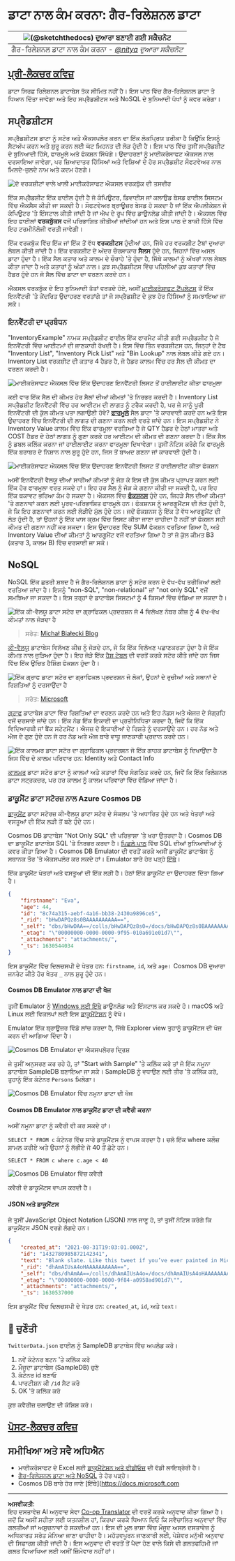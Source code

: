 <!--
CO_OP_TRANSLATOR_METADATA:
{
  "original_hash": "32ddfef8121650f2ca2f3416fd283c37",
  "translation_date": "2025-08-27T16:59:01+00:00",
  "source_file": "2-Working-With-Data/06-non-relational/README.md",
  "language_code": "pa"
}
-->
# ਡਾਟਾ ਨਾਲ ਕੰਮ ਕਰਨਾ: ਗੈਰ-ਰਿਲੇਸ਼ਨਲ ਡਾਟਾ

|![ [(@sketchthedocs)](https://sketchthedocs.dev) ਦੁਆਰਾ ਬਣਾਈ ਗਈ ਸਕੈਚਨੋਟ ](../../sketchnotes/06-NoSQL.png)|
|:---:|
|ਗੈਰ-ਰਿਲੇਸ਼ਨਲ ਡਾਟਾ ਨਾਲ ਕੰਮ ਕਰਨਾ - _[@nitya](https://twitter.com/nitya) ਦੁਆਰਾ ਸਕੈਚਨੋਟ_ |

## [ਪ੍ਰੀ-ਲੈਕਚਰ ਕਵਿਜ਼](https://purple-hill-04aebfb03.1.azurestaticapps.net/quiz/10)

ਡਾਟਾ ਸਿਰਫ਼ ਰਿਲੇਸ਼ਨਲ ਡਾਟਾਬੇਸ ਤੱਕ ਸੀਮਿਤ ਨਹੀਂ ਹੈ। ਇਸ ਪਾਠ ਵਿੱਚ ਗੈਰ-ਰਿਲੇਸ਼ਨਲ ਡਾਟਾ ਤੇ ਧਿਆਨ ਦਿੱਤਾ ਜਾਵੇਗਾ ਅਤੇ ਇਹ ਸਪ੍ਰੈਡਸ਼ੀਟਸ ਅਤੇ NoSQL ਦੇ ਬੁਨਿਆਦੀ ਪੱਖਾਂ ਨੂੰ ਕਵਰ ਕਰੇਗਾ।

## ਸਪ੍ਰੈਡਸ਼ੀਟਸ

ਸਪ੍ਰੈਡਸ਼ੀਟਸ ਡਾਟਾ ਨੂੰ ਸਟੋਰ ਅਤੇ ਐਕਸਪਲੋਰ ਕਰਨ ਦਾ ਇੱਕ ਲੋਕਪ੍ਰਿਯ ਤਰੀਕਾ ਹੈ ਕਿਉਂਕਿ ਇਸਨੂੰ ਸੈਟਅੱਪ ਕਰਨ ਅਤੇ ਸ਼ੁਰੂ ਕਰਨ ਲਈ ਘੱਟ ਮਿਹਨਤ ਦੀ ਲੋੜ ਹੁੰਦੀ ਹੈ। ਇਸ ਪਾਠ ਵਿੱਚ ਤੁਸੀਂ ਸਪ੍ਰੈਡਸ਼ੀਟ ਦੇ ਬੁਨਿਆਦੀ ਹਿੱਸੇ, ਫਾਰਮੂਲੇ ਅਤੇ ਫੰਕਸ਼ਨ ਸਿੱਖੋਗੇ। ਉਦਾਹਰਣਾਂ ਨੂੰ ਮਾਈਕਰੋਸਾਫਟ ਐਕਸਲ ਨਾਲ ਦਰਸਾਇਆ ਜਾਵੇਗਾ, ਪਰ ਜ਼ਿਆਦਾਤਰ ਹਿੱਸਿਆਂ ਅਤੇ ਵਿਸ਼ਿਆਂ ਦੇ ਹੋਰ ਸਪ੍ਰੈਡਸ਼ੀਟ ਸੌਫਟਵੇਅਰ ਨਾਲ ਮਿਲਦੇ-ਜੁਲਦੇ ਨਾਮ ਅਤੇ ਕਦਮ ਹੋਣਗੇ।

![ਦੋ ਵਰਕਸ਼ੀਟਾਂ ਵਾਲੇ ਖਾਲੀ ਮਾਈਕਰੋਸਾਫਟ ਐਕਸਲ ਵਰਕਬੁੱਕ ਦੀ ਤਸਵੀਰ](../../../../translated_images/parts-of-spreadsheet.120711c82aa18a45c3e62a491a15bba0a31ab0e9db407ec022702fed8ffd89bf.pa.png)

ਇੱਕ ਸਪ੍ਰੈਡਸ਼ੀਟ ਇੱਕ ਫਾਈਲ ਹੁੰਦੀ ਹੈ ਜੋ ਕੰਪਿਊਟਰ, ਡਿਵਾਈਸ ਜਾਂ ਕਲਾਉਡ ਬੇਸਡ ਫਾਈਲ ਸਿਸਟਮ ਵਿੱਚ ਐਕਸੈਸ ਕੀਤੀ ਜਾ ਸਕਦੀ ਹੈ। ਸੌਫਟਵੇਅਰ ਬ੍ਰਾਊਜ਼ਰ ਬੇਸਡ ਹੋ ਸਕਦਾ ਹੈ ਜਾਂ ਇੱਕ ਐਪਲੀਕੇਸ਼ਨ ਜੋ ਕੰਪਿਊਟਰ 'ਤੇ ਇੰਸਟਾਲ ਕੀਤੀ ਜਾਂਦੀ ਹੈ ਜਾਂ ਐਪ ਦੇ ਰੂਪ ਵਿੱਚ ਡਾਊਨਲੋਡ ਕੀਤੀ ਜਾਂਦੀ ਹੈ। ਐਕਸਲ ਵਿੱਚ ਇਹ ਫਾਈਲਾਂ **ਵਰਕਬੁੱਕਸ** ਵਜੋਂ ਪਰਿਭਾਸ਼ਿਤ ਕੀਤੀਆਂ ਜਾਂਦੀਆਂ ਹਨ ਅਤੇ ਇਸ ਪਾਠ ਦੇ ਬਾਕੀ ਹਿੱਸੇ ਵਿੱਚ ਇਹ ਟਰਮੀਨੋਲੋਜੀ ਵਰਤੀ ਜਾਵੇਗੀ।

ਇੱਕ ਵਰਕਬੁੱਕ ਵਿੱਚ ਇੱਕ ਜਾਂ ਇੱਕ ਤੋਂ ਵੱਧ **ਵਰਕਸ਼ੀਟਸ** ਹੁੰਦੀਆਂ ਹਨ, ਜਿੱਥੇ ਹਰ ਵਰਕਸ਼ੀਟ ਟੈਬਾਂ ਦੁਆਰਾ ਲੇਬਲ ਕੀਤੀ ਜਾਂਦੀ ਹੈ। ਇੱਕ ਵਰਕਸ਼ੀਟ ਦੇ ਅੰਦਰ ਚੌਰਸਾਕਾਰ **ਸੈਲਸ** ਹੁੰਦੇ ਹਨ, ਜਿਹਨਾਂ ਵਿੱਚ ਅਸਲ ਡਾਟਾ ਹੁੰਦਾ ਹੈ। ਇੱਕ ਸੈਲ ਕਤਾਰ ਅਤੇ ਕਾਲਮ ਦੇ ਚੌਰਾਹੇ 'ਤੇ ਹੁੰਦਾ ਹੈ, ਜਿੱਥੇ ਕਾਲਮਾਂ ਨੂੰ ਅੱਖਰਾਂ ਨਾਲ ਲੇਬਲ ਕੀਤਾ ਜਾਂਦਾ ਹੈ ਅਤੇ ਕਤਾਰਾਂ ਨੂੰ ਅੰਕਾਂ ਨਾਲ। ਕੁਝ ਸਪ੍ਰੈਡਸ਼ੀਟਸ ਵਿੱਚ ਪਹਿਲੀਆਂ ਕੁਝ ਕਤਾਰਾਂ ਵਿੱਚ ਹੈਡਰ ਹੁੰਦੇ ਹਨ ਜੋ ਸੈਲ ਵਿੱਚ ਡਾਟਾ ਦਾ ਵਰਣਨ ਕਰਦੇ ਹਨ।

ਐਕਸਲ ਵਰਕਬੁੱਕ ਦੇ ਇਹ ਬੁਨਿਆਦੀ ਤੱਤਾਂ ਵਰਤਦੇ ਹੋਏ, ਅਸੀਂ [ਮਾਈਕਰੋਸਾਫਟ ਟੈਂਪਲੇਟਸ](https://templates.office.com/) ਤੋਂ ਇੱਕ ਇਨਵੈਂਟਰੀ 'ਤੇ ਕੇਂਦਰਿਤ ਉਦਾਹਰਣ ਵਰਤਾਂਗੇ ਤਾਂ ਜੋ ਸਪ੍ਰੈਡਸ਼ੀਟ ਦੇ ਕੁਝ ਹੋਰ ਹਿੱਸਿਆਂ ਨੂੰ ਸਮਝਾਇਆ ਜਾ ਸਕੇ।

### ਇਨਵੈਂਟਰੀ ਦਾ ਪ੍ਰਬੰਧਨ

"InventoryExample" ਨਾਮਕ ਸਪ੍ਰੈਡਸ਼ੀਟ ਫਾਈਲ ਇੱਕ ਫਾਰਮੈਟ ਕੀਤੀ ਗਈ ਸਪ੍ਰੈਡਸ਼ੀਟ ਹੈ ਜੋ ਇਨਵੈਂਟਰੀ ਵਿੱਚ ਆਈਟਮਾਂ ਦੀ ਜਾਣਕਾਰੀ ਰੱਖਦੀ ਹੈ। ਇਸ ਵਿੱਚ ਤਿੰਨ ਵਰਕਸ਼ੀਟਸ ਹਨ, ਜਿਨ੍ਹਾਂ ਦੇ ਟੈਬ "Inventory List", "Inventory Pick List" ਅਤੇ "Bin Lookup" ਨਾਲ ਲੇਬਲ ਕੀਤੇ ਗਏ ਹਨ। Inventory List ਵਰਕਸ਼ੀਟ ਦੀ ਕਤਾਰ 4 ਹੈਡਰ ਹੈ, ਜੋ ਹੈਡਰ ਕਾਲਮ ਵਿੱਚ ਹਰ ਸੈਲ ਦੀ ਕੀਮਤ ਦਾ ਵਰਣਨ ਕਰਦੀ ਹੈ।

![ਮਾਈਕਰੋਸਾਫਟ ਐਕਸਲ ਵਿੱਚ ਇੱਕ ਉਦਾਹਰਣ ਇਨਵੈਂਟਰੀ ਲਿਸਟ ਤੋਂ ਹਾਈਲਾਈਟ ਕੀਤਾ ਫਾਰਮੂਲਾ](../../../../translated_images/formula-excel.ad1068c220892f5ead570d12f2394897961d31a5043a1dd4e6fc5d7690c7a14e.pa.png)

ਕਈ ਵਾਰ ਇੱਕ ਸੈਲ ਦੀ ਕੀਮਤ ਹੋਰ ਸੈਲਾਂ ਦੀਆਂ ਕੀਮਤਾਂ 'ਤੇ ਨਿਰਭਰ ਕਰਦੀ ਹੈ। Inventory List ਸਪ੍ਰੈਡਸ਼ੀਟ ਇਨਵੈਂਟਰੀ ਵਿੱਚ ਹਰ ਆਈਟਮ ਦੀ ਲਾਗਤ ਨੂੰ ਟਰੈਕ ਕਰਦੀ ਹੈ, ਪਰ ਜੇ ਸਾਨੂੰ ਪੂਰੀ ਇਨਵੈਂਟਰੀ ਦੀ ਕੁੱਲ ਕੀਮਤ ਪਤਾ ਲਗਾਉਣੀ ਹੋਵੇ? [**ਫਾਰਮੂਲੇ**](https://support.microsoft.com/en-us/office/overview-of-formulas-34519a4e-1e8d-4f4b-84d4-d642c4f63263) ਸੈਲ ਡਾਟਾ 'ਤੇ ਕਾਰਵਾਈ ਕਰਦੇ ਹਨ ਅਤੇ ਇਸ ਉਦਾਹਰਣ ਵਿੱਚ ਇਨਵੈਂਟਰੀ ਦੀ ਲਾਗਤ ਦੀ ਗਣਨਾ ਕਰਨ ਲਈ ਵਰਤੇ ਜਾਂਦੇ ਹਨ। ਇਸ ਸਪ੍ਰੈਡਸ਼ੀਟ ਨੇ Inventory Value ਕਾਲਮ ਵਿੱਚ ਇੱਕ ਫਾਰਮੂਲਾ ਵਰਤਿਆ ਹੈ ਜੋ QTY ਹੈਡਰ ਦੇ ਹੇਠਾਂ ਮਾਤਰਾ ਅਤੇ COST ਹੈਡਰ ਦੇ ਹੇਠਾਂ ਲਾਗਤ ਨੂੰ ਗੁਣਾ ਕਰਕੇ ਹਰ ਆਈਟਮ ਦੀ ਕੀਮਤ ਦੀ ਗਣਨਾ ਕਰਦਾ ਹੈ। ਇੱਕ ਸੈਲ ਨੂੰ ਡਬਲ ਕਲਿੱਕ ਕਰਨਾ ਜਾਂ ਹਾਈਲਾਈਟ ਕਰਨਾ ਫਾਰਮੂਲਾ ਦਿਖਾਵੇਗਾ। ਤੁਸੀਂ ਨੋਟਿਸ ਕਰੋਗੇ ਕਿ ਫਾਰਮੂਲੇ ਇੱਕ ਬਰਾਬਰ ਦੇ ਨਿਸ਼ਾਨ ਨਾਲ ਸ਼ੁਰੂ ਹੁੰਦੇ ਹਨ, ਜਿਸ ਤੋਂ ਬਾਅਦ ਗਣਨਾ ਜਾਂ ਕਾਰਵਾਈ ਹੁੰਦੀ ਹੈ।

![ਮਾਈਕਰੋਸਾਫਟ ਐਕਸਲ ਵਿੱਚ ਇੱਕ ਉਦਾਹਰਣ ਇਨਵੈਂਟਰੀ ਲਿਸਟ ਤੋਂ ਹਾਈਲਾਈਟ ਕੀਤਾ ਫੰਕਸ਼ਨ](../../../../translated_images/function-excel.be2ae4feddc10ca089f3d4363040d93b7fd046c8d4f83ba975ec46483ee99895.pa.png)

ਅਸੀਂ ਇਨਵੈਂਟਰੀ ਵੈਲਯੂ ਦੀਆਂ ਸਾਰੀਆਂ ਕੀਮਤਾਂ ਨੂੰ ਜੋੜ ਕੇ ਇਸ ਦੀ ਕੁੱਲ ਕੀਮਤ ਪ੍ਰਾਪਤ ਕਰਨ ਲਈ ਇੱਕ ਹੋਰ ਫਾਰਮੂਲਾ ਵਰਤ ਸਕਦੇ ਹਾਂ। ਇਹ ਹਰ ਸੈਲ ਨੂੰ ਜੋੜ ਕੇ ਗਣਨਾ ਕੀਤੀ ਜਾ ਸਕਦੀ ਹੈ, ਪਰ ਇਹ ਇੱਕ ਥਕਾਵਟ ਭਰਿਆ ਕੰਮ ਹੋ ਸਕਦਾ ਹੈ। ਐਕਸਲ ਵਿੱਚ [**ਫੰਕਸ਼ਨਸ**](https://support.microsoft.com/en-us/office/sum-function-043e1c7d-7726-4e80-8f32-07b23e057f89) ਹੁੰਦੇ ਹਨ, ਜਿਹੜੇ ਸੈਲ ਦੀਆਂ ਕੀਮਤਾਂ 'ਤੇ ਗਣਨਾਵਾਂ ਕਰਨ ਲਈ ਪੂਰਵ-ਪਰਿਭਾਸ਼ਿਤ ਫਾਰਮੂਲੇ ਹਨ। ਫੰਕਸ਼ਨਸ ਨੂੰ ਆਰਗੂਮੈਂਟਸ ਦੀ ਲੋੜ ਹੁੰਦੀ ਹੈ, ਜੋ ਕਿ ਇਹ ਗਣਨਾਵਾਂ ਕਰਨ ਲਈ ਲੋੜੀਂਦੇ ਮੁੱਲ ਹੁੰਦੇ ਹਨ। ਜਦੋਂ ਫੰਕਸ਼ਨਸ ਨੂੰ ਇੱਕ ਤੋਂ ਵੱਧ ਆਰਗੂਮੈਂਟ ਦੀ ਲੋੜ ਹੁੰਦੀ ਹੈ, ਤਾਂ ਉਹਨਾਂ ਨੂੰ ਇੱਕ ਖਾਸ ਕ੍ਰਮ ਵਿੱਚ ਲਿਸਟ ਕੀਤਾ ਜਾਣਾ ਚਾਹੀਦਾ ਹੈ ਨਹੀਂ ਤਾਂ ਫੰਕਸ਼ਨ ਸਹੀ ਕੀਮਤ ਦੀ ਗਣਨਾ ਨਹੀਂ ਕਰ ਸਕਦਾ। ਇਸ ਉਦਾਹਰਣ ਵਿੱਚ SUM ਫੰਕਸ਼ਨ ਵਰਤਿਆ ਗਿਆ ਹੈ, ਅਤੇ Inventory Value ਦੀਆਂ ਕੀਮਤਾਂ ਨੂੰ ਆਰਗੂਮੈਂਟ ਵਜੋਂ ਵਰਤਿਆ ਗਿਆ ਹੈ ਤਾਂ ਜੋ ਕੁੱਲ ਕੀਮਤ B3 (ਕਤਾਰ 3, ਕਾਲਮ B) ਵਿੱਚ ਦਰਸਾਈ ਜਾ ਸਕੇ।

## NoSQL

NoSQL ਇੱਕ ਛਤਰੀ ਸ਼ਬਦ ਹੈ ਜੋ ਗੈਰ-ਰਿਲੇਸ਼ਨਲ ਡਾਟਾ ਨੂੰ ਸਟੋਰ ਕਰਨ ਦੇ ਵੱਖ-ਵੱਖ ਤਰੀਕਿਆਂ ਲਈ ਵਰਤਿਆ ਜਾਂਦਾ ਹੈ। ਇਸਨੂੰ "non-SQL", "non-relational" ਜਾਂ "not only SQL" ਵਜੋਂ ਸਮਝਿਆ ਜਾ ਸਕਦਾ ਹੈ। ਇਸ ਤਰ੍ਹਾਂ ਦੇ ਡਾਟਾਬੇਸ ਸਿਸਟਮਾਂ ਨੂੰ 4 ਕਿਸਮਾਂ ਵਿੱਚ ਵੰਡਿਆ ਜਾ ਸਕਦਾ ਹੈ।

![ਇੱਕ ਕੀ-ਵੈਲਯੂ ਡਾਟਾ ਸਟੋਰ ਦਾ ਗ੍ਰਾਫਿਕਲ ਪ੍ਰਦਰਸ਼ਨ ਜੋ 4 ਵਿਲੱਖਣ ਨੰਬਰ ਕੀਜ਼ ਨੂੰ 4 ਵੱਖ-ਵੱਖ ਕੀਮਤਾਂ ਨਾਲ ਜੋੜਦਾ ਹੈ](../../../../translated_images/kv-db.e8f2b75686bbdfcba0c827b9272c10ae0821611ea0fe98429b9d13194383afa6.pa.png)
> ਸਰੋਤ: [Michał Białecki Blog](https://www.michalbialecki.com/2018/03/18/azure-cosmos-db-key-value-database-cloud/)

[ਕੀ-ਵੈਲਯੂ](https://docs.microsoft.com/en-us/azure/architecture/data-guide/big-data/non-relational-data#keyvalue-data-stores) ਡਾਟਾਬੇਸ ਵਿਲੱਖਣ ਕੀਜ਼ ਨੂੰ ਜੋੜਦੇ ਹਨ, ਜੋ ਕਿ ਇੱਕ ਵਿਲੱਖਣ ਪਛਾਣਕਰਤਾ ਹੁੰਦਾ ਹੈ ਜੋ ਇੱਕ ਕੀਮਤ ਨਾਲ ਜੁੜਿਆ ਹੁੰਦਾ ਹੈ। ਇਹ ਜੋੜੇ ਇੱਕ [ਹੈਸ਼ ਟੇਬਲ](https://www.hackerearth.com/practice/data-structures/hash-tables/basics-of-hash-tables/tutorial/) ਦੀ ਵਰਤੋਂ ਕਰਕੇ ਸਟੋਰ ਕੀਤੇ ਜਾਂਦੇ ਹਨ ਜਿਸ ਵਿੱਚ ਇੱਕ ਉਚਿਤ ਹੈਸ਼ਿੰਗ ਫੰਕਸ਼ਨ ਹੁੰਦਾ ਹੈ।

![ਇੱਕ ਗ੍ਰਾਫ ਡਾਟਾ ਸਟੋਰ ਦਾ ਗ੍ਰਾਫਿਕਲ ਪ੍ਰਦਰਸ਼ਨ ਜੋ ਲੋਕਾਂ, ਉਹਨਾਂ ਦੇ ਰੁਚੀਆਂ ਅਤੇ ਸਥਾਨਾਂ ਦੇ ਰਿਸ਼ਤਿਆਂ ਨੂੰ ਦਰਸਾਉਂਦਾ ਹੈ](../../../../translated_images/graph-db.d13629152f79a9dac895b20fa7d841d4d4d6f6008b1382227c3bbd200fd4cfa1.pa.png)
> ਸਰੋਤ: [Microsoft](https://docs.microsoft.com/en-us/azure/cosmos-db/graph/graph-introduction#graph-database-by-example)

[ਗ੍ਰਾਫ](https://docs.microsoft.com/en-us/azure/architecture/data-guide/big-data/non-relational-data#graph-data-stores) ਡਾਟਾਬੇਸ ਡਾਟਾ ਵਿੱਚ ਰਿਸ਼ਤਿਆਂ ਦਾ ਵਰਣਨ ਕਰਦੇ ਹਨ ਅਤੇ ਇਹ ਨੋਡਸ ਅਤੇ ਐਜਜ਼ ਦੇ ਸੰਗ੍ਰਹਿ ਵਜੋਂ ਦਰਸਾਏ ਜਾਂਦੇ ਹਨ। ਇੱਕ ਨੋਡ ਇੱਕ ਇਕਾਈ ਦਾ ਪ੍ਰਤੀਨਿਧਿਤਾ ਕਰਦਾ ਹੈ, ਜਿਵੇਂ ਕਿ ਇੱਕ ਵਿਦਿਆਰਥੀ ਜਾਂ ਬੈਂਕ ਸਟੇਟਮੈਂਟ। ਐਜਜ਼ ਦੋ ਇਕਾਈਆਂ ਦੇ ਰਿਸ਼ਤੇ ਨੂੰ ਦਰਸਾਉਂਦੇ ਹਨ। ਹਰ ਨੋਡ ਅਤੇ ਐਜ ਦੇ ਗੁਣ ਹੁੰਦੇ ਹਨ ਜੋ ਹਰ ਨੋਡ ਅਤੇ ਐਜ ਬਾਰੇ ਵਾਧੂ ਜਾਣਕਾਰੀ ਪ੍ਰਦਾਨ ਕਰਦੇ ਹਨ।

![ਇੱਕ ਕਾਲਮਰ ਡਾਟਾ ਸਟੋਰ ਦਾ ਗ੍ਰਾਫਿਕਲ ਪ੍ਰਦਰਸ਼ਨ ਜੋ ਇੱਕ ਗਾਹਕ ਡਾਟਾਬੇਸ ਨੂੰ ਦਿਖਾਉਂਦਾ ਹੈ ਜਿਸ ਵਿੱਚ ਦੋ ਕਾਲਮ ਪਰਿਵਾਰ ਹਨ: Identity ਅਤੇ Contact Info](../../../../translated_images/columnar-db.ffcfe73c3e9063a8c8f93f8ace85e1200863584b1e324eb5159d8ca10f62ec04.pa.png)

[ਕਾਲਮਰ](https://docs.microsoft.com/en-us/azure/architecture/data-guide/big-data/non-relational-data#columnar-data-stores) ਡਾਟਾ ਸਟੋਰ ਡਾਟਾ ਨੂੰ ਕਾਲਮਾਂ ਅਤੇ ਕਤਾਰਾਂ ਵਿੱਚ ਸੰਗਠਿਤ ਕਰਦੇ ਹਨ, ਜਿਵੇਂ ਕਿ ਇੱਕ ਰਿਲੇਸ਼ਨਲ ਡਾਟਾ ਸਟ੍ਰਕਚਰ, ਪਰ ਹਰ ਕਾਲਮ ਨੂੰ ਕਾਲਮ ਪਰਿਵਾਰਾਂ ਵਿੱਚ ਵੰਡਿਆ ਜਾਂਦਾ ਹੈ। 

### ਡਾਕੂਮੈਂਟ ਡਾਟਾ ਸਟੋਰਜ਼ ਨਾਲ Azure Cosmos DB

[ਡਾਕੂਮੈਂਟ](https://docs.microsoft.com/en-us/azure/architecture/data-guide/big-data/non-relational-data#document-data-stores) ਡਾਟਾ ਸਟੋਰਜ਼ ਕੀ-ਵੈਲਯੂ ਡਾਟਾ ਸਟੋਰ ਦੇ ਸੰਕਲਪ 'ਤੇ ਅਧਾਰਿਤ ਹੁੰਦੇ ਹਨ ਅਤੇ ਖੇਤਰਾਂ ਅਤੇ ਵਸਤੂਆਂ ਦੀ ਇੱਕ ਲੜੀ ਤੋਂ ਬਣੇ ਹੁੰਦੇ ਹਨ। 

Cosmos DB ਡਾਟਾਬੇਸ "Not Only SQL" ਦੀ ਪਰਿਭਾਸ਼ਾ 'ਤੇ ਖਰਾ ਉਤਰਦਾ ਹੈ। Cosmos DB ਦਾ ਡਾਕੂਮੈਂਟ ਡਾਟਾਬੇਸ SQL 'ਤੇ ਨਿਰਭਰ ਕਰਦਾ ਹੈ। [ਪਿਛਲੇ ਪਾਠ](../05-relational-databases/README.md) ਵਿੱਚ SQL ਦੀਆਂ ਬੁਨਿਆਦੀਆਂ ਨੂੰ ਕਵਰ ਕੀਤਾ ਗਿਆ ਹੈ। Cosmos DB Emulator ਦੀ ਵਰਤੋਂ ਕਰਕੇ ਅਸੀਂ ਡਾਕੂਮੈਂਟ ਡਾਟਾਬੇਸ ਨੂੰ ਸਥਾਨਕ ਤੌਰ 'ਤੇ ਐਕਸਪਲੋਰ ਕਰ ਸਕਦੇ ਹਾਂ। Emulator ਬਾਰੇ ਹੋਰ ਪੜ੍ਹੋ [ਇੱਥੇ](https://docs.microsoft.com/en-us/azure/cosmos-db/local-emulator?tabs=ssl-netstd21)।

ਇੱਕ ਡਾਕੂਮੈਂਟ ਖੇਤਰਾਂ ਅਤੇ ਵਸਤੂਆਂ ਦੀ ਇੱਕ ਲੜੀ ਹੈ। ਹੇਠਾਂ ਇੱਕ ਡਾਕੂਮੈਂਟ ਦਾ ਉਦਾਹਰਣ ਦਿੱਤਾ ਗਿਆ ਹੈ।

```json
{
    "firstname": "Eva",
    "age": 44,
    "id": "8c74a315-aebf-4a16-bb38-2430a9896ce5",
    "_rid": "bHwDAPQz8s0BAAAAAAAAAA==",
    "_self": "dbs/bHwDAA==/colls/bHwDAPQz8s0=/docs/bHwDAPQz8s0BAAAAAAAAAA==/",
    "_etag": "\"00000000-0000-0000-9f95-010a691e01d7\"",
    "_attachments": "attachments/",
    "_ts": 1630544034
}
```

ਇਸ ਡਾਕੂਮੈਂਟ ਵਿੱਚ ਦਿਲਚਸਪੀ ਦੇ ਖੇਤਰ ਹਨ: `firstname`, `id`, ਅਤੇ `age`। Cosmos DB ਦੁਆਰਾ ਜਨਰੇਟ ਕੀਤੇ ਹੋਰ ਖੇਤਰ `_` ਨਾਲ ਸ਼ੁਰੂ ਹੁੰਦੇ ਹਨ।

#### Cosmos DB Emulator ਨਾਲ ਡਾਟਾ ਦੀ ਖੋਜ

ਤੁਸੀਂ Emulator ਨੂੰ [Windows ਲਈ ਇੱਥੇ](https://aka.ms/cosmosdb-emulator) ਡਾਊਨਲੋਡ ਅਤੇ ਇੰਸਟਾਲ ਕਰ ਸਕਦੇ ਹੋ। macOS ਅਤੇ Linux ਲਈ ਵਿਕਲਪਾਂ ਲਈ ਇਸ [ਡਾਕੂਮੈਂਟੇਸ਼ਨ](https://docs.microsoft.com/en-us/azure/cosmos-db/local-emulator?tabs=ssl-netstd21#run-on-linux-macos) ਨੂੰ ਵੇਖੋ।

Emulator ਇੱਕ ਬ੍ਰਾਊਜ਼ਰ ਵਿੰਡੋ ਲਾਂਚ ਕਰਦਾ ਹੈ, ਜਿੱਥੇ Explorer view ਤੁਹਾਨੂੰ ਡਾਕੂਮੈਂਟਸ ਦੀ ਖੋਜ ਕਰਨ ਦੀ ਆਗਿਆ ਦਿੰਦਾ ਹੈ।

![Cosmos DB Emulator ਦਾ ਐਕਸਪਲੋਰਰ ਦ੍ਰਿਸ਼](../../../../translated_images/cosmosdb-emulator-explorer.a1c80b1347206fe2f30f88fc123821636587d04fc5a56a9eb350c7da6b31f361.pa.png)

ਜੇ ਤੁਸੀਂ ਅਨੁਸਰਣ ਕਰ ਰਹੇ ਹੋ, ਤਾਂ "Start with Sample" 'ਤੇ ਕਲਿੱਕ ਕਰੋ ਤਾਂ ਜੋ ਇੱਕ ਨਮੂਨਾ ਡਾਟਾਬੇਸ SampleDB ਬਣਾਇਆ ਜਾ ਸਕੇ। SampleDB ਨੂੰ ਵਧਾਉਣ ਲਈ ਤੀਰ 'ਤੇ ਕਲਿੱਕ ਕਰੋ, ਤੁਹਾਨੂੰ ਇੱਕ ਕੰਟੇਨਰ `Persons` ਮਿਲੇਗਾ। 

![Cosmos DB Emulator ਵਿੱਚ ਨਮੂਨਾ ਡਾਟਾ ਦੀ ਖੋਜ](../../../../translated_images/cosmosdb-emulator-persons.bf640586a7077c8985dfd3071946465c8e074c722c7c202d6d714de99a93b90a.pa.png)

#### Cosmos DB Emulator ਨਾਲ ਡਾਕੂਮੈਂਟ ਡਾਟਾ ਦੀ ਕਵੈਰੀ ਕਰਨਾ

ਅਸੀਂ ਨਮੂਨਾ ਡਾਟਾ ਨੂੰ ਕਵੈਰੀ ਵੀ ਕਰ ਸਕਦੇ ਹਾਂ। 

`SELECT * FROM c` ਕੰਟੇਨਰ ਵਿੱਚ ਸਾਰੇ ਡਾਕੂਮੈਂਟਸ ਨੂੰ ਵਾਪਸ ਕਰਦਾ ਹੈ। ਚਲੋ ਇੱਕ where ਕਲੌਜ਼ ਸ਼ਾਮਲ ਕਰੀਏ ਅਤੇ ਉਹਨਾਂ ਨੂੰ ਲੱਭੀਏ ਜੋ 40 ਤੋਂ ਛੋਟੇ ਹਨ।

`SELECT * FROM c where c.age < 40`

![Cosmos DB Emulator ਵਿੱਚ ਕਵੈਰੀ](../../../../translated_images/cosmosdb-emulator-persons-query.6905ebb497e3cd047cd96e55a0a03f69ce1b91b2b3d8c147e617b746b22b7e33.pa.png)

ਕਵੈਰੀ ਦੋ ਡਾਕੂਮੈਂਟਸ ਵਾਪਸ ਕਰਦੀ ਹੈ। 

#### JSON ਅਤੇ ਡਾਕੂਮੈਂਟਸ

ਜੇ ਤੁਸੀਂ JavaScript Object Notation (JSON) ਨਾਲ ਜਾਣੂ ਹੋ, ਤਾਂ ਤੁਸੀਂ ਨੋਟਿਸ ਕਰੋਗੇ ਕਿ ਡਾਕੂਮੈਂਟਸ JSON ਵਰਗੇ ਲੱਗਦੇ ਹਨ। 

```json
{
    "created_at": "2021-08-31T19:03:01.000Z",
    "id": "1432780985872142341",
    "text": "Blank slate. Like this tweet if you’ve ever painted in Microsoft Paint before. https://t.co/cFeEs8eOPK",
    "_rid": "dhAmAIUsA4oHAAAAAAAAAA==",
    "_self": "dbs/dhAmAA==/colls/dhAmAIUsA4o=/docs/dhAmAIUsA4oHAAAAAAAAAA==/",
    "_etag": "\"00000000-0000-0000-9f84-a0958ad901d7\"",
    "_attachments": "attachments/",
    "_ts": 1630537000
```

ਇਸ ਡਾਕੂਮੈਂਟ ਵਿੱਚ ਦਿਲਚਸਪੀ ਦੇ ਖੇਤਰ ਹਨ: `created_at`, `id`, ਅਤੇ `text`।

## 🚀 ਚੁਣੌਤੀ

`TwitterData.json` ਫਾਈਲ ਨੂੰ SampleDB ਡਾਟਾਬੇਸ ਵਿੱਚ ਅਪਲੋਡ ਕਰੋ। 

1. ਨਵੇਂ ਕੰਟੇਨਰ ਬਟਨ 'ਤੇ ਕਲਿੱਕ ਕਰੋ
1. ਮੌਜੂਦਾ ਡਾਟਾਬੇਸ (SampleDB) ਚੁਣੋ
1. ਕੰਟੇਨਰ id ਬਣਾਓ
1. ਪਾਰਟੀਸ਼ਨ ਕੀ `/id` ਸੈਟ ਕਰੋ
1. OK 'ਤੇ ਕਲਿੱਕ ਕਰੋ

ਕੁਝ ਕਵੈਰੀਜ਼ ਚਲਾਉਣ ਦੀ ਕੋਸ਼ਿਸ਼ ਕਰੋ। 

## [ਪੋਸਟ-ਲੈਕਚਰ ਕਵਿਜ਼](https://purple-hill-04aebfb03.1.azurestaticapps.net/quiz/11)

## ਸਮੀਖਿਆ ਅਤੇ ਸਵੈ ਅਧਿਐਨ

- ਮਾਈਕਰੋਸਾਫਟ ਦੇ Excel ਲਈ [ਡਾਕੂਮੈਂਟੇਸ਼ਨ ਅਤੇ ਵੀਡੀਓਜ਼](https://support.microsoft.com/excel) ਦੀ ਵੱਡੀ ਲਾਇਬ੍ਰੇਰੀ ਹੈ। 
- [ਗੈਰ-ਰਿਲੇਸ਼ਨਲ ਡਾਟਾ ਅਤੇ NoSQL](https://docs.microsoft.com/en-us/azure/architecture/data-guide/big-data/non-relational-data) ਤੇ ਹੋਰ ਪੜ੍ਹੋ।
- Cosmos DB ਬਾਰੇ ਹੋਰ ਜਾਣੋ [ਇੱਥੇ](https://docs.microsoft.com

---

**ਅਸਵੀਕਤੀ**:  
ਇਹ ਦਸਤਾਵੇਜ਼ AI ਅਨੁਵਾਦ ਸੇਵਾ [Co-op Translator](https://github.com/Azure/co-op-translator) ਦੀ ਵਰਤੋਂ ਕਰਕੇ ਅਨੁਵਾਦ ਕੀਤਾ ਗਿਆ ਹੈ। ਜਦੋਂ ਕਿ ਅਸੀਂ ਸਹੀਤਾ ਲਈ ਯਤਨਸ਼ੀਲ ਹਾਂ, ਕਿਰਪਾ ਕਰਕੇ ਧਿਆਨ ਦਿਓ ਕਿ ਸਵੈਚਾਲਿਤ ਅਨੁਵਾਦਾਂ ਵਿੱਚ ਗਲਤੀਆਂ ਜਾਂ ਅਸੁਚਨਾਵਾਂ ਹੋ ਸਕਦੀਆਂ ਹਨ। ਇਸ ਦੀ ਮੂਲ ਭਾਸ਼ਾ ਵਿੱਚ ਮੌਜੂਦ ਅਸਲ ਦਸਤਾਵੇਜ਼ ਨੂੰ ਅਧਿਕਾਰਤ ਸਰੋਤ ਮੰਨਿਆ ਜਾਣਾ ਚਾਹੀਦਾ ਹੈ। ਮਹੱਤਵਪੂਰਨ ਜਾਣਕਾਰੀ ਲਈ, ਪੇਸ਼ੇਵਰ ਮਨੁੱਖੀ ਅਨੁਵਾਦ ਦੀ ਸਿਫਾਰਸ਼ ਕੀਤੀ ਜਾਂਦੀ ਹੈ। ਇਸ ਅਨੁਵਾਦ ਦੀ ਵਰਤੋਂ ਤੋਂ ਪੈਦਾ ਹੋਣ ਵਾਲੇ ਕਿਸੇ ਵੀ ਗਲਤਫਹਿਮੀ ਜਾਂ ਗਲਤ ਵਿਆਖਿਆ ਲਈ ਅਸੀਂ ਜ਼ਿੰਮੇਵਾਰ ਨਹੀਂ ਹਾਂ।